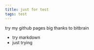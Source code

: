 ```yaml
---
title: just for test
tags: test
---
```


try my github pages
big thanks to bitbrain
* try markdown
* just trying
